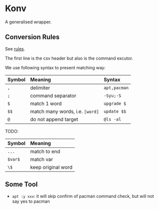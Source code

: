 # Konv

A generalised wrapper.

## Conversion Rules

See [rules](https://github.com/KevinZonda/Konv/blob/master/rules).

The first line is the csv header but also is the command excutor.

We use following syntax to present matching way:

| Symbol | Meaning                         | Syntax       |
|:-------|:--------------------------------|:-------------|
| `,`    | delimiter                       | `apt,pacman` |
| `;`    | command separator               | `-Syu;-S`    |
| `$`    | match 1 word                    | `upgrade $`  |
| `$$`   | match many words, i.e. `[word]` | `update $$`  |
| `@`    | do not append target            | `@ls -al`    |

TODO:

| Symbol  | Meaning            |
|:--------|:-------------------|
| `...`   | match to end       |
| `$var$` | match var          |
| `\$`    | keep original word |

## Some Tool

- `apt :y xxx`: it will skip confirm of pacman command
  check, but will not say yes to pacman
